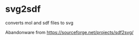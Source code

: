 svg2sdf
=======

converts mol and sdf files to svg

Abandonware from https://sourceforge.net/projects/sdf2svg/

